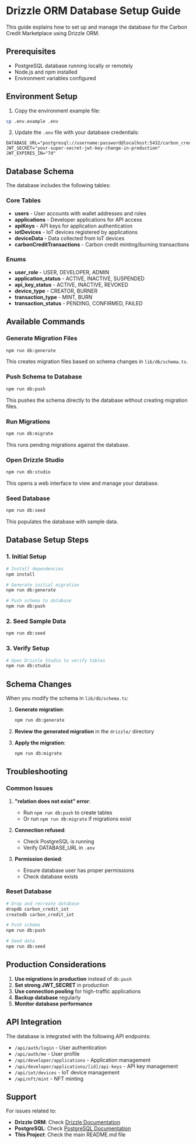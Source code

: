 # Drizzle ORM Database Setup Guide

This guide explains how to set up and manage the database for the Carbon Credit Marketplace using Drizzle ORM.

## Prerequisites

- PostgreSQL database running locally or remotely
- Node.js and npm installed
- Environment variables configured

## Environment Setup

1. Copy the environment example file:

```bash
cp .env.example .env
```

2. Update the `.env` file with your database credentials:

```env
DATABASE_URL="postgresql://username:password@localhost:5432/carbon_credit_iot"
JWT_SECRET="your-super-secret-jwt-key-change-in-production"
JWT_EXPIRES_IN="7d"
```

## Database Schema

The database includes the following tables:

### Core Tables

- **users** - User accounts with wallet addresses and roles
- **applications** - Developer applications for API access
- **apiKeys** - API keys for application authentication
- **iotDevices** - IoT devices registered by applications
- **deviceData** - Data collected from IoT devices
- **carbonCreditTransactions** - Carbon credit minting/burning transactions

### Enums

- **user_role** - USER, DEVELOPER, ADMIN
- **application_status** - ACTIVE, INACTIVE, SUSPENDED
- **api_key_status** - ACTIVE, INACTIVE, REVOKED
- **device_type** - CREATOR, BURNER
- **transaction_type** - MINT, BURN
- **transaction_status** - PENDING, CONFIRMED, FAILED

## Available Commands

### Generate Migration Files

```bash
npm run db:generate
```

This creates migration files based on schema changes in `lib/db/schema.ts`.

### Push Schema to Database

```bash
npm run db:push
```

This pushes the schema directly to the database without creating migration files.

### Run Migrations

```bash
npm run db:migrate
```

This runs pending migrations against the database.

### Open Drizzle Studio

```bash
npm run db:studio
```

This opens a web interface to view and manage your database.

### Seed Database

```bash
npm run db:seed
```

This populates the database with sample data.

## Database Setup Steps

### 1. Initial Setup

```bash
# Install dependencies
npm install

# Generate initial migration
npm run db:generate

# Push schema to database
npm run db:push
```

### 2. Seed Sample Data

```bash
npm run db:seed
```

### 3. Verify Setup

```bash
# Open Drizzle Studio to verify tables
npm run db:studio
```

## Schema Changes

When you modify the schema in `lib/db/schema.ts`:

1. **Generate migration**:

   ```bash
   npm run db:generate
   ```

2. **Review the generated migration** in the `drizzle/` directory

3. **Apply the migration**:
   ```bash
   npm run db:migrate
   ```

## Troubleshooting

### Common Issues

1. **"relation does not exist" error**:
   - Run `npm run db:push` to create tables
   - Or run `npm run db:migrate` if migrations exist

2. **Connection refused**:
   - Check PostgreSQL is running
   - Verify DATABASE_URL in `.env`

3. **Permission denied**:
   - Ensure database user has proper permissions
   - Check database exists

### Reset Database

```bash
# Drop and recreate database
dropdb carbon_credit_iot
createdb carbon_credit_iot

# Push schema
npm run db:push

# Seed data
npm run db:seed
```

## Production Considerations

1. **Use migrations in production** instead of `db:push`
2. **Set strong JWT_SECRET** in production
3. **Use connection pooling** for high-traffic applications
4. **Backup database** regularly
5. **Monitor database performance**

## API Integration

The database is integrated with the following API endpoints:

- `/api/auth/login` - User authentication
- `/api/auth/me` - User profile
- `/api/developer/applications` - Application management
- `/api/developer/applications/[id]/api-keys` - API key management
- `/api/iot/devices` - IoT device management
- `/api/nft/mint` - NFT minting

## Support

For issues related to:

- **Drizzle ORM**: Check [Drizzle Documentation](https://orm.drizzle.team/)
- **PostgreSQL**: Check [PostgreSQL Documentation](https://www.postgresql.org/docs/)
- **This Project**: Check the main README.md file
